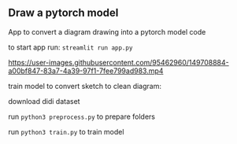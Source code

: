 ## Draw a pytorch model

App to convert a diagram drawing into a pytorch model code

to start app run:
`streamlit run app.py`




https://user-images.githubusercontent.com/95462960/149708884-a00bf847-83a7-4a39-97f1-7fee799ad983.mp4


train model to convert sketch to clean diagram:

download didi dataset

run `python3 preprocess.py` to prepare folders

run `python3 train.py` to train model

